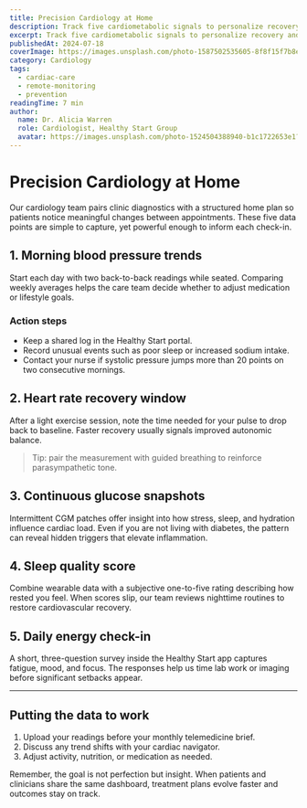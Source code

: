 ```yaml
---
title: Precision Cardiology at Home
description: Track five cardiometabolic signals to personalize recovery and prevent setbacks between clinic visits.
excerpt: Track five cardiometabolic signals to personalize recovery and prevent setbacks between clinic visits.
publishedAt: 2024-07-18
coverImage: https://images.unsplash.com/photo-1587502535605-8f8f15f7b8ec?auto=format&fit=crop&w=1600&q=80
category: Cardiology
tags:
  - cardiac-care
  - remote-monitoring
  - prevention
readingTime: 7 min
author:
  name: Dr. Alicia Warren
  role: Cardiologist, Healthy Start Group
  avatar: https://images.unsplash.com/photo-1524504388940-b1c1722653e1?auto=format&fit=crop&w=300&q=80
---
```


# Precision Cardiology at Home

Our cardiology team pairs clinic diagnostics with a structured home plan so patients notice meaningful changes between appointments. These five data points are simple to capture, yet powerful enough to inform each check-in.

## 1. Morning blood pressure trends

Start each day with two back-to-back readings while seated. Comparing weekly averages helps the care team decide whether to adjust medication or lifestyle goals.

### Action steps

- Keep a shared log in the Healthy Start portal.
- Record unusual events such as poor sleep or increased sodium intake.
- Contact your nurse if systolic pressure jumps more than 20 points on two consecutive mornings.

## 2. Heart rate recovery window

After a light exercise session, note the time needed for your pulse to drop back to baseline. Faster recovery usually signals improved autonomic balance.

> Tip: pair the measurement with guided breathing to reinforce parasympathetic tone.

## 3. Continuous glucose snapshots

Intermittent CGM patches offer insight into how stress, sleep, and hydration influence cardiac load. Even if you are not living with diabetes, the pattern can reveal hidden triggers that elevate inflammation.

## 4. Sleep quality score

Combine wearable data with a subjective one-to-five rating describing how rested you feel. When scores slip, our team reviews nighttime routines to restore cardiovascular recovery.

## 5. Daily energy check-in

A short, three-question survey inside the Healthy Start app captures fatigue, mood, and focus. The responses help us time lab work or imaging before significant setbacks appear.

---

## Putting the data to work

1. Upload your readings before your monthly telemedicine brief.
2. Discuss any trend shifts with your cardiac navigator.
3. Adjust activity, nutrition, or medication as needed.

Remember, the goal is not perfection but insight. When patients and clinicians share the same dashboard, treatment plans evolve faster and outcomes stay on track.

